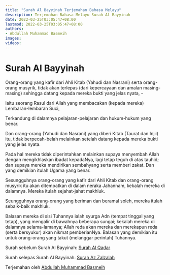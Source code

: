 ```yaml
---
title: "Surah Al Bayyinah Terjemahan Bahasa Melayu"
description: Terjemahan Bahasa Melayu Surah Al Bayyinah
date: 2022-03-25T03:05:47+08:00
lastmod: 2022-03-25T03:05:47+08:00
authors:
- Abdullah Muhammad Basmeih
images:
videos:
---
```


# Surah Al Bayyinah

<p class='atq' id="1">Orang-orang yang kafir dari Ahli Kitab (Yahudi dan Nasrani) serta orang-orang musyrik, tidak akan terlepas (dari kepercayaan dan amalan masing-masing) sehingga datang kepada mereka bukti yang jelas nyata, -</p>
<p class='atq' id="2">Iaitu seorang Rasul dari Allah yang membacakan (kepada mereka) Lembaran-lembaran Suci,</p>
<p class='atq' id="3">Terkandung di dalamnya pelajaran-pelajaran dan hukum-hukum yang benar.</p>
<p class='atq' id="4">Dan orang-orang (Yahudi dan Nasrani) yang diberi Kitab (Taurat dan Injil) itu, tidak berpecah-belah melainkan setelah datang kepada mereka bukti yang jelas nyata.</p>
<p class='atq' id="5">Pada hal mereka tidak diperintahkan melainkan supaya menyembah Allah dengan mengikhlaskan ibadat kepadaNya, lagi tetap teguh di atas tauhid; dan supaya mereka mendirikan sembahyang serta memberi zakat. Dan yang demikian itulah Ugama yang benar.</p>
<p class='atq' id="6">Sesungguhnya orang-orang yang kafir dari Ahli Kitab dan orang-orang musyrik itu akan ditempatkan di dalam neraka Jahannam, kekalah mereka di dalamnya. Mereka itulah sejahat-jahat makhluk.</p>
<p class='atq' id="7">Seungguhnya orang-orang yang beriman dan beramal soleh, mereka itulah sebaik-baik makhluk.</p>
<p class='atq' id="8">Balasan mereka di sisi Tuhannya ialah syurga Adn (tempat tinggal yang tetap), yang mengalir di bawahnya beberapa sungai; kekalah mereka di dalamnya selama-lamanya; Allah reda akan mereka dan merekapun reda (serta bersyukur) akan nikmat pemberianNya. Balasan yang demikian itu untuk orang-orang yang takut (melanggar perintah) Tuhannya.</p>

Surah sebelum Surah Al Bayyinah: [Surah Al Qadar](/al-quran/surah-al-qadar-terjemahan-bahasa-melayu/)

Surah selepas Surah Al Bayyinah: [Surah Az Zalzalah](/al-quran/surah-az-zalzalah-terjemahan-bahasa-melayu/)

Terjemahan oleh [Abdullah Muhammad Basmeih](/authors/abdullah-muhammad-basmeih/)